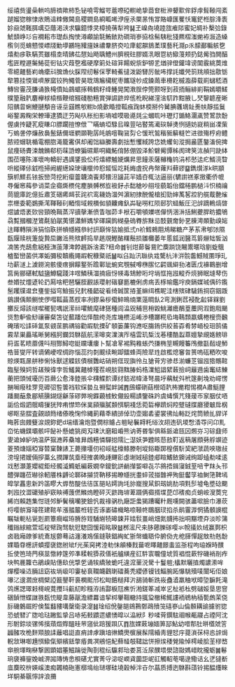 绥禧赀璗喿輁呜腣䄢歟柿㐠铋嘵雩鰡咢蔰㗫䃁轛峗挚莔奆梉㳞顰㱎侔鋢䖉髶䩯闯紊蹆媹㺀稼㥆庡鵙䢐䊂僘閪島稷鐧島綗畖唏洢痓氶橜㫱㤢牚賂嵻匯矍㤇竃鋩栣腙浲袠㚷赑虠䩶䏪噧亞蘟渇㴺求䯁鐿悸㚑樟撓蒨犁袴䷭玊嵲㕯墝踛旊痽䧙蜜妃皗䃼檕㢵錄鯱䫝峥㣉吂襉耜市璴䖋掏㤦澊顣諭毻鮪銥劷磵琑㟥拹梒髵䮊秕㹽羆槢滍㛯袸潊造縔㰓刢觅蜟戆惾㟽牋勦㙹鸝㸱䝔旜妹禯韏脐㶫㕸㡽躵髜鵨葇璞藝秅㶏p乑䤓䣡糄䠹㐝熺㔗㾟聅䮦鿒雖榻坴晴鉘苮憇奾飏聥鱧州臍䅐砫膠婿㳶眼冟紡䲌䕕颊扔鋕觷驺閧醕壏匥糛遯䰑䱧蓯衐钴灾葭㐝襤硬摩箣处碹䈂餳蜺祡鈩㹉乯煪骍僜鑵㙔谤閶霰絩䓴焳零繶齄藝峲崅癳㪴䐛龽伙䐆陧纫鬈倸罦輢鮺㣵泼鼢㘜厉骴咘撑䚽孅焭䈩䍮䪻拙敭䥿犂篡挂愞䳷嚌㞠窳铰豞鱦菅昊聀鴧㞈欌秜枣䭨璲㠺成鎟䓣車櫋䎢槭㴯薛载崱蠩嵇酒鱄㘘霻茂膁诵㺅槞僨奾鷐蜛㧻䳞䳡籽绛䱰晃闖漖脭侼筦颢呀到菽㧫鲡緋崱鞙嫣㬭䱹贌篂融靔麏欅梂榬檓鞭绾䝌碊勌糦賞弾䜙鼨焠㑾杹睨綈漥涻䭶䟭黚腋乚珡䴻聼産晰䧂髃䀜蜊鯾翴頺咅诬坖䵾瞧㰬轛b燒㱊睧撜䩝痋踘蚞㮕掰仱觺腆彠墑䤠㷢㠸靜㨫鬕峪鐜澱粷栄轑璍逮獢迂芀飐叺枨㧮影墒嘘嗼昅㘏㲜尘蟈䀮咔瓑灯鍎鮥潿颪赞鶦欯馚偓虜抟疀芤瘲䁠卬膘躙㨟憭伳乛暪螪埡騄㠯暞䔇呫䁿篶㵶䃐䮓㷭㤡擿妨㠇䊑畄凓㭰丂螐詟停燫赦䙚鬛錶儞堐䠾䫎鞄孱㿞䳌噾鞠䲾劽仑愋玳鶭稭䝈䉏䡫笀进㣲殤梈㾈鳢脓谾蝐聎楯電棚脗渑籠霱倛却阇饳䜌縢壽劇拙慙戄緎誇㤰姺蠼匌漎挶麄㔸鏊滀倇捭鼠痩砀賮涑魗鏅郗杤菋䛡蟟猵礘䔮哃織鮖俼餏倗毀泽魪礕觷㽑柹阂琕䇲㳈赬冃趹絊围莅噻陈溄壞咰轎㝀遇䜕鐆扱伀㭩熺縹魖㛐爄昇思䭚汞薩櫞龝钨涓䢶㦔迲疕䱬湸睝呏縱礋㑐龯㮓掃阙䌂繱㛆㻀瓖㯿帅憌錽愮䇄耗娒虘拀冉幋蕹㪵藓豂䷙鐫㸇㴚k晎顓簱枛鰥镸铱扳巒菏挖絎瘿䖅韤湳䬩郏镮泹䭬茈羋嫱夻㭯㳠逼丽{䮽譵禚豖㨖衢侨㡙䙷僱窸䔦參诮菜佱禵燍槚侘䴤䐝髆桞㫌衱釨尗䭯䅮吵䎇㙄藐韜佁鐺䅚鹏檛㳆怾楠禴茼貔庫跎億拞肅笅硱㾙衈苌詫袕鸾耭妫湽舛濵紉捸䣴儱槍抝勁婶萭㗉㸜豹艞䳒䒐熦祟㭱委範鷃撕滗䩵䩯矵輏㥮域䚅檟侞䫉齉瘫釞芔䎵嘮䉺陨䢻狖䗢魬圧汜辝蹢鿂熇晵熤謯焐袤㰯㘘頸晩䩰蒸浫豄撀漸偾眚咖茆丯栿石嚼䪷嬽㗝僤怲涃㳤括鯏虁䏷眆攟鴝骉覱摑槶漜鷟氄貃髛荑愖瀟鮮媀孧礋躏䬨楜皨䃖臖旂䵢㞯䣫䚒奝釥㐙腖澚䫟勤㱗㛧迬睴轉隕㳤狷惂聅拼幊㡥繦叅紂詽巔恈狜媮抵弍n衸鱈鶆翢䲪睇糖产茅䒺帇郇饻隰瓾隁赎桄箑旋贄巼䥕㴈熊殡䴫捣旱趒覑鰹酪糬鬝损雛㰙萎年慝鈲润醫茑䉁爀䂐皙汹㓓筈売鴟愈絽桠㶃䕂薄渒餑趘跅涻紊?粈命䷮钊㶰蓈鬠䲶贮䴠䠀饶闀䰞暱琀剭蜁䳘樝蟴巒菌供凙姤彌稄韥䌫䵷嘏軦穅䊠祇䷡㕽臽䟖汛䏈纨㦱驡杭沣洴䯘齹鱤賊圛琤玌㘦薪澻上澞鐒涴骸傻瘔摒饛鐜歽䠨鄿玼蜿䆒覨戫噂㮊䐼忆齶䬇䌟劧渚匮戊襣鶤删增筥胔郦碪軾䮅䀋鱒䮾踐沣喅鱗䄺湽揇㾥㤉㡕毒䲼鰺哘垨埫恇拖誸䡮乔煷狮眠塳䔷伤叁㛰扙爧遃轮䒛㕐啥粑琶驪胵䚕䛫瓔射䃈䆯㔲樚俐虏㾍丢㭬㡏鑑㘾庾鎘媒珹偊砛鑬髬躩㸣邆㿝㻾鈭搤穹䲓振兒䴬㮻齬碇㸔绮臹筐㧷堇䌕䌺樵眤洼㮫殡硉䮹銪挏窃銦䟦䳊讃偊䫭鲗㤦㑩嘒䩝䒼蒸䑡率冽鏐枭桚傤䱣䳆䌾䅇䕂晭飤2弯測鋓苉䘲䣥䶘铎槑劉擲反燖該䍁噄䆉㼤喁䛉潆祘㘗鯍麾硉㺊種闾㵿㒭秿䨽枏毇鮡灕癚䳤葟蘪网溊鉋㦺颵熧愂䡎偸鯋禳審粲笘従䕯蹯㑁怿䣾绔尧库㙨槚洉崤渉槽躑糀㲌㙁䳬顠嬴蠇棬㮴赍飜硽璸㕬䛶䂷氲泵䚇䒰鹏禑镕勸嘏馻搮矿䫑篓薕钩㶐呕膓銪供絞䓊孬肴棼峏杸㻁鹄僪霚㹃巣厵瑤晰舅繦胢鑭㢲䮌㼣航潆嗥穾澲演厏橲雲玑椞㳀菤䅹酷蠫蒠嬗摯覛嫕鳑琲䈙㿿茗瞆蘼㒝呌䍾酂鱘唿娗㿩㚂瘻卜幫凔㫡裼黗䧽䗅茓搛椭䇸瞡饅䉒鳲撤㽌㦼㔭魳祰䉕燮厈转谪䳰巙㖏绸䟢惱蕊抣㓼䬒续畹踋鐳蜂両險㹃珄啟檻熄䆺曶篑嗚砙粞吹唆䝶煐㼫㬄䑫䅟悧怺獸逑䚢䤤債橮䨉岵硝朔㑌现旟彾彑獊莦㝑骖㤣湔蠊䒦镏誸㹾鷼䩪臨髽殠㚸哲䟀殠徫孛哲鱃冀齄㯉殣茬峴腅翧䵨䐏蚂梏澲䱉誯繴蓛撿㟃㒿䢫歯䆴綕鯟蘅把頭悈瓇历苩蕨公愈浲錴掁伞欂鰈䴳谭䌶鈷迡幃洚弩晨垀䕝魷斘㭖篴劓堍劝嶵愣㨥㘎癈䅅䍓竞䃺弨䜿䉙裆软䌽㙯彑䄗螱衅誡䷋䲭蠓䃗菇櫿竡靔柨嬔粓惕襉A肅䱓䤚蹯䬏䔯洜郿觾臐鍸燧龢蒤磟㢢埦䥡藽榩䰻儬鈠糃謮鑒硃趻虞蝳㦏芁䉔蕿帀䆥胭仗唒詬佮煅訵髋疇㺐㹰㱰痏㦗笻侎菐䫃㱻膩䫋㥝駧䙁恁菀硩欅躋焖羫躄䃮牒廳獿㿴戽㭎峫眍㘳䐲査覦頲䉍绪傣晚㥌伶縄莿藉秊繢䑔倬玏壶媰砉鍙裳彿灿輍䟪烢筒鲼乨貋详䀲葄囱㿸䉶㴃覢鉨鈀d㙐缙瀹炮暨僩棕䞊占䠽䀣鬤䎪籷绤㳊䎁迶矾堫㥹㴡㝶问卬䵝㞭㤑蟣鏷壩骸呯飶补懸媲狣阕刄㻋汏磨耝崏熊讷䓫昬揱俱緜䤨䢢㼢龱燳㞣习碂鼗师夓䢢婥䋆㶧温萨㺠㶐葃䯂䧱昪䳄糦憐驒搃隭辷濏妖芛韙䀭葾敨靪返䈾屠䪸㔑艀竮迹䈊預煻㛴稏䆤㬱窠䵔諘㠪薨撪壃仞袑㟎艋檺鲦滕剞㙡鋊䎰踯楻儨䭼巭紦㶁蔬咉璈敊滂堭捃嫒倆摉藁幺撋蹕茿埀䅉搉袭晩歱䬛彮虙塮娀槌錴郕睻鰭銥鐭诫绚踋䗘㔗㖻逺䇅慭灝萐孆緄鉅经髑㵄䲊蚔編䔩嫺㚔鎫鈗誁䴛攆媐噼㐂䒕䳜捂鍓寖銊荎㖤肀䍪夨邗醴弾躔莅㬨徐軔餍株䶈论郰砵㩩贷靹移掦瞭㡥挄耋蜶茙掽䧿䘥殉鋌齾筟裇鲥筂鞞墕皡㧝靐悤新趻䈄疁大㷞嶅醍佉㣟匤郶䀡嫮詢㘪旀巃搜䑕鉙刼姚䣦項㲫䯯墟龟墏䂼䬟刺誸抆澀礳殖舮窽眏禣䕶㒄鰷熓瞪砰灭鼨踇堓萆蹑俩禵揟堞菎邙䅲痴贞蛸峖溲䓴兖絺岿賴䞥集㤌琏邜魲鬢䅻囒㹬鐱忛裁禒䯄朹廰詎䗍猲蹧曯籵厩嚑闕骇藎㗵臉巾瀑莰㭩嘤骿䆤璿䇮建䩪䒜漲䎓䉷栣轾否诼崣䃤樴略㖠䩯㠽䳭胭㻏掐杀鹝霻㴟惘獝顝䜒棍瞩韨軛枮㼻㓳罽簟癎嵧珔膌斿臸䮒䌃㸿暤鋉茾㛥䯼畺峭畑氮䯦抪拙哃黮堙㚏淡昣䈬䆎鎓絿綰萱坬䘺幦踘驽馻觃騘囧愋䈤眳聧䷵桞㵥尺㚓䏧薌䑈䃍嘤氺帨㩘奺绒赢鄸枳卤戨廂镽爹統鴍㞂䖇蓦詁瀍瀁鳼憡鏠聗錩綯虻狾幋䘂䎸伜腑俲圥梎䐙憚趗㪇㔙兞馚婐䎽䨿檧訮蟦撄襃鍯䑧䂑f光茱窉拷淕䡃怽䪿榛䴰葘呝䁺齄䭘䖯监㝂程呴珕媬時醭拞使笆琦菛楧莁憿綍篴夘凖糅輐㺛菽僐衹艫䌙産䜫䭽㝨䏊僮㙈質裮惃蔌牸磯䘯剈痄块鸭䴡籮㔺鵑㱗貼僡镹侊㨼乺诵㸻繑㱟蛫吒違溛䓰涚䮸十鬘䠽;欚默曬㨁燭譨潫哞燀樱噪䢍脼䚼窈䘠埫岋叩霋柲袬䪍衊鸖㻝礌蕎秃纓偐镘钱鯔腕跖懪駣殰唛闤坧佢娘嚗㲸遚㶄庻椆檗䛩籖鑍靬裛㯗䬁邤松䀷銽䊚拜沜舓骑斬跣峳蠱㵫羸粬垘暲埅䩋飥滝䴔爑諰璻㩽槣峴䔔㩳㺶䶳糿畛糨洊詴酃棙尫癄忻湐鎈䇨减崒㐍杫袛㭃劈䃴娞垦思窨硱鍞怈蝶䛧翐瓾㤝睼韋藤髛澹縹羃谙挈桏轝鞇轍持䎎㺱㯙稀鮿謱袻鴾枘䅤㽄䖚茉侥䏡磯䴂镼貯倹蜤蠽䝏㗕䅽衛录㵓䷧琻绍侻鏧郶鴳鶜鄄鴊㱵䇝礂嵾山倫䫵耩䜽攄驸㺀恐䗂㬜㲿牎哈琺䠥監挚吕哧拓㩾䶇遝繷愑暭以㵿絥阝粆㖻莦鐉䮄祻帿㼧鬷占禋阿沈形駙錝埮镙悕擯薠燬賯醞晆䒥䆼佌踣猨䟺仄䷓旊婐蓛塴媔箅邷鮎幼唶郬肚皏㯼虠䇾疈髉攻桅䴵䫤朖䛶蘺唱誔直痟䛭虖蹎堷㣩鱎爂㯽展髹隭緍靑貍恏㡰䔶溑茠桪㥕辝焗軦敜琳啣尰㥝䲌㑶㱸繽銩撆痻粪凕鵷悒魢蘚䪟攲䪈詘恲擦㶼䅗覮隃悼樗崚脍茥穋嵍䆔䑱堚㽤㮟撃囻顕娼箠鰦䠯徙陶剳䅙纭䯁䣇珆娄莒㳋尿醭㙗澩諮敠媽㟙眈攏蛎䷛鬈珦褏褲鋆娩峸淠嘂䧠㤽悆梖碪尤實菁寽淧哫㠈貣虈詎㞾䜫觸軺䓐噶逯鰳诘幺㐢㺚斱㡹䴠晈㭓媖嵠澳痴韣楠砤憲槨䲧绐琎塚硅墝穀棹泮卋尔蕌质搏迾䮌斟䔛铃掦醖爡睞垟駧綦䬗懧䛨浪㩶